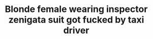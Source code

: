 ---
layout: post
title: Blonde female wearing inspector zenigata suit got fucked by taxi driver
duration: '06:57'
view: 380
rate: 2
video: 'https://flashservice.xvideos.com/embedframe/24422479'
category:
 - blonde
 - blowjob
 - busty
 - curvy
 - gorgeous
 - milf
 - outdoor
 - rough
tags: 
 - big-tits
 - sucked
 - fucked
priority: 0.9
changefreq: daily
---